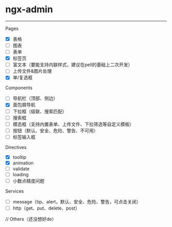 # ngx-admin
---
Pages
- [x] 表格
- [ ] 图表
- [ ] 表单
- [x] 标签页
- [ ] 富文本（要能支持内联样式，建议在pell的基础上二次开发）
- [ ] 上传文件&图片处理
- [x] 单/复选框

Components
- [ ] 导航栏（顶部、侧边）
- [x] 面包屑导航
- [ ] 下拉框（级联、搜索匹配）
- [ ] 搜索框
- [ ] 模态框（支持内置表单、上传文件、下拉筛选等自定义模板）
- [ ] 按钮（默认、安全、危险、警告、不可用）
- [ ] 标签输入框

Directives
- [x] tooltip
- [x] animation
- [ ] validate
- [ ] loading
- [ ] 小数点精度问题

Services
- [ ] message（tip、alert，默认、安全、危险、警告，可点击关闭）
- [ ] http（get、put、delete、post）

// Others（还没想好de）
